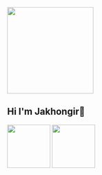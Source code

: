 <img src='https://media4.giphy.com/media/v1.Y2lkPTc5MGI3NjExMzI2cnhzcTY3ZHIxeWJoNjZubXVndGp5Nmg1enhuZnBza3Vyd292ZSZlcD12MV9pbnRlcm5hbF9naWZfYnlfaWQmY3Q9Zw/pOZhmE42D1WrCWATLK/giphy.gif' width='200px'>
<h2>Hi I'm Jakhongir👋</h2> <img src='https://efimov-it.info/wp-content/uploads/2023/07/dlja-stati-2-1.jpg' width='100px' cursor=defould'>
<img src='https://logodix.com/logo/374748.png' width=100px'>

